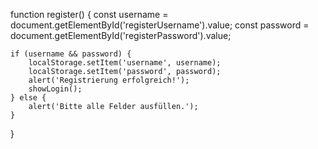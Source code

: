 function register() {
    const username = document.getElementById('registerUsername').value;
    const password = document.getElementById('registerPassword').value;

    if (username && password) {
        localStorage.setItem('username', username);
        localStorage.setItem('password', password);
        alert('Registrierung erfolgreich!');
        showLogin();
    } else {
        alert('Bitte alle Felder ausfüllen.');
    }
}
